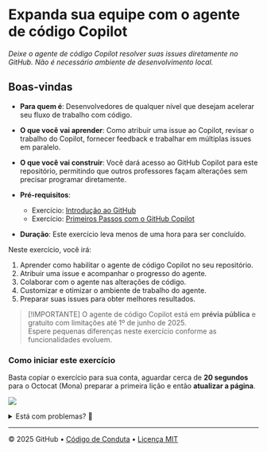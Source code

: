 # Expanda sua equipe com o agente de código Copilot

_Deixe o agente de código Copilot resolver suas issues diretamente no GitHub. Não é necessário ambiente de desenvolvimento local._

## Boas-vindas

- **Para quem é**: Desenvolvedores de qualquer nível que desejam acelerar seu fluxo de trabalho com código.
- **O que você vai aprender**: Como atribuir uma issue ao Copilot, revisar o trabalho do Copilot, fornecer feedback e trabalhar em múltiplas issues em paralelo.
- **O que você vai construir**: Você dará acesso ao GitHub Copilot para este repositório, permitindo que outros professores façam alterações sem precisar programar diretamente.
- **Pré-requisitos**:

  - Exercício: [Introdução ao GitHub](https://github.com/skills/introduction-to-github)
  - Exercício: [Primeiros Passos com o GitHub Copilot](https://github.com/skills/getting-started-with-github-copilot)

- **Duração**: Este exercício leva menos de uma hora para ser concluído.

Neste exercício, você irá:

1. Aprender como habilitar o agente de código Copilot no seu repositório.
1. Atribuir uma issue e acompanhar o progresso do agente.
1. Colaborar com o agente nas alterações de código.
1. Customizar e otimizar o ambiente de trabalho do agente.
1. Preparar suas issues para obter melhores resultados.

> [!IMPORTANTE]
> O agente de código Copilot está em **prévia pública** e gratuito com limitações até 1º de junho de 2025.  
> Espere pequenas diferenças neste exercício conforme as funcionalidades evoluem.

### Como iniciar este exercício

Basta copiar o exercício para sua conta, aguardar cerca de **20 segundos** para o Octocat (Mona) preparar a primeira lição e então **atualizar a página**.

[![](https://img.shields.io/badge/Copy%20Exercise-%E2%86%92-1f883d?style=for-the-badge&logo=github&labelColor=197935)](https://github.com/new?template_owner=timetech-internal&template_name=java-copilot-code-agent&owner=%40me&name=java-copilot-code-agent&description=Exerc%C3%ADcio:+Expanda+sua+equipe+com+o+agente+de+c%C3%B3digo+)

<details>
<summary>Está com problemas? 🤷</summary><br/>

Ao copiar o exercício, recomendamos as seguintes configurações:

- Para "owner", escolha sua conta pessoal ou uma organização para hospedar o repositório.
- Recomendamos criar um repositório público, pois repositórios privados consomem minutos do Actions.

Se o exercício não estiver pronto em 20 segundos, verifique a aba [Actions](../../actions).

- Veja se há algum job em execução. Às vezes pode demorar um pouco mais.
- Se a página mostrar um job com falha, por favor, abra uma issue. Parabéns, você encontrou um bug! 🐛

</details>

---

&copy; 2025 GitHub &bull; [Código de Conduta](https://www.contributor-covenant.org/version/2/1/code_of_conduct/code_of_conduct.md) &bull; [Licença MIT](https://gh.io/mit)
